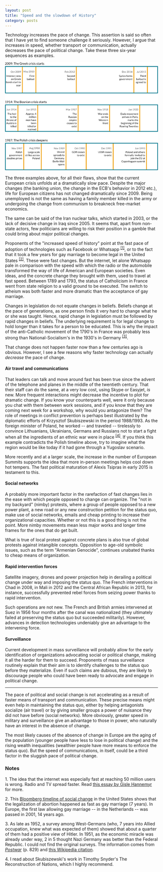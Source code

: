 ```yaml
---
layout: post
title: "Speed and the slowdown of History"
category: posts
---
```


Technology increases the pace of change. This assertion is said so often that I have yet to find someone challenge it seriously. However, I argue that increases in speed, whether transport or communication, actually decreases the pace of political change. Take these three six-year sequences as examples.

![Three examples of faster change](/images/slow-history.png)

The three examples above, for all their flaws, show that the current European crisis unfolds at a dramatically slow pace. Despite the major changes (the banking union, the change in the ECB's behavior in 2012 etc.), life for European citizens has not changed dramatically since 2009. Being unemployed is not the same as having a family member killed in the army or undergoing the change from communism to breakneck free-market economics.

The same can be said of the Iran nuclear talks, which started in 2003, or the lack of decisive change in Iraq since 2005. It seems that, apart from non-state actors, few politicians are willing to risk their position in a gamble that could bring about major political changes. 

Proponents of the "increased speed of history" point at the fast pace of adoption of technologies such as Facebook or Whatsapp <sup><a href="#note_penetration">[1]</a></sup>, or to the fact that it took a few years for gay marriage to become legal in the United States <sup><a href="#note_marriage">[2]</a></sup>. These were fast changes. But the internet, let alone Whatsapp pale in comparison with the speed with which the radio or the automobile transformed the way of life of American and European societies. Even ideas, and the concrete change they brought with them, used to travel at fast speed. Between 1789 and 1793, the status of Catholicism in France went from state religion to a valid ground to be executed. The switch to atheism was both faster and more dramatic than the acceptance of gay marriage.

Changes in legislation do not equate changes in beliefs. Beliefs change at the pace of generations, as one person finds it very hard to change what he or she was taught. Hence, rapid change in legislation must be followed by rapid changes in beliefs. The underlying requirement is for legal change to hold longer than it takes for a person to be educated. This is why the impact of the anti-Catholic movement of the 1790's in France was probably less strong than National-Socialism's in the 1930's in Germany <sup><a href="#note_hitler">[3]</a></sup>.

That change does not happen faster now than a few centuries ago is obvious. However, I see a few reasons why faster technology can actually _decrease_ the pace of change.

#### Air travel and communications

That leaders can talk and move around fast has been true since the advent of the telephone and planes in the middle of the twentieth century. That their staff can do the same, at a very low cost, using Skype or Easyjet, _is_ new. More frequent interactions might decrease the incentive to plot for dramatic change. If you know your counterparts well, were it only because you chat with them between work sessions, and if you know that they are coming next week for a workshop, why would you antagonize them? The role of meetings in conflict prevention is perhaps best illustrated by the diplomatic efforts of Krzysztof Skubiszewski in the period 1988/1993. As the foreign minister of Poland, he worked -- and traveled -- tirelessly to convince Lithuanians, Ukrainians, Germans and Russians not to start a fight when all the ingredients of an ethnic war were in place <sup><a href="#note_skubi">[4]</a></sup>. If you think this example contradicts the Polish timeline above, try to imagine what the region would be like today if it had gone through a Yugoslav scenario.

More recently and at a larger scale, the increase in the number of European Summits supports the idea that more in-person meetings helps cool down hot tempers. The fast political maturation of Alexis Tsipras in early 2015 is testament to this.

#### Social networks 

A probably more important factor in the rarefaction of fast changes lies in the ease with which people opposed to change can organize. The "not in my backyard" (nimby) protests, where a group of people opposed to a new power plant, a new road or any new construction petition for the status quo, make use of social networks, emails and cheap printing to increase their organizational capacities. Whether or not this is a good thing is not the point. More nimby movements mean less major works and longer time frames for the ones that do get built.

What is true of local protest against concrete plans is also true of global protests against intangible concepts. Opposition to age-old symbolic issues, such as the term "Armenian Genocide", continues unabated thanks to cheap means of organization.

#### Rapid intervention forces

Satellite imagery, drones and power projection help in derailing a political change under way and imposing the status quo. The French interventions in Chad in 2008, in Mali in 2012 and the Central African Republic in 2013, for instance, successfully prevented rebel forces from seizing power thanks to rapid intervention.

Such operations are not new. The French and British armies intervened at Suez in 1956 four months after the canal was nationalized (they ultimately failed at preserving the status quo but succeeded militarily). However, advances in detection technologies undeniably give an advantage to the intervening force.

#### Surveillance

Current development in mass surveillance will probably allow for the early identification of organizations advocating social or political change, making it all the harder for them to succeed. Proponents of mass surveillance routinely explain that their aim is to identify challenges to the status quo before they materialize. Even if such claims are dubious, they are likely to discourage people who could have been ready to advocate and engage in political change. 

***

The pace of political and social change is not accelerating as a result of faster means of transport and communication. These precise means might even help in maintaining the status quo, either by helping antagonists socialize (air travel) or by giving smaller groups a power of nuisance they did not have before (social networks). More obviously, greater speed in military and surveillance give an advantage to those in power, who naturally have an interest in the absence of change.

The most likely causes of the absence of change in Europe are the aging of the population (younger people have less to lose in political change) and the rising wealth inequalities (wealthier people have more means to enforce the status quo). But the speed of communications, in itself, could be a third factor in the sluggish pace of political change. 

### Notes

<a name="note_penetration"></a>1. The idea that the internet was especially fast at reaching 50 million users is wrong. Radio and TV spread faster. Read [this essay by Gisle Hannemyr](http://hannemyr.com/en/diff.html) for more.

<a name="note_marriage"></a>2. This [Bloomberg timeline of social change](http://www.bloomberg.com/graphics/2015-pace-of-social-change/) in the United States shows that the legalization of abortion happened as fast as gay marriage (7 years). In Europe, the first law allowing gay marriage -- in the Netherlands -- was passed in 2001, 14 years ago.

<a name="note_marriage"></a>3. As late as 1952, a survey among West-Germans (who, 7 years into Allied occupation, knew what was expected of them) showed that about a quarter of them had a positive view of Hitler. In 1951, as the economic miracle was already under way, 2 in 5 thought Nazi Germany was better than the Federal Republic. I could not find the original surveys. The information comes from [_Postwar_](http://www.amazon.com/Postwar-History-Europe-Since-1945/dp/0143037757) (p. 829) and [this Wikipedia citation](https://de.wikipedia.org/wiki/Vergangenheitsbew%C3%A4ltigung#cite_note-10).

<a name="note_skubi"></a>4. I read about Skubiszewski's work in Timothy Snyder's The Reconstruction of Nations, which I highly recommend.